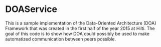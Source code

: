 # DOAService

This is a sample implementation of the Data-Oriented Architecture (DOA) Framework that was created in the first half of the year 2015 at Hilti. The goal of this code is to show how DOA could possibly be used to make automatized communication between peers possible.
